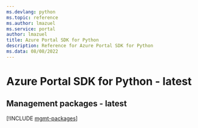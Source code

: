 ```yaml
---
ms.devlang: python
ms.topic: reference
ms.author: lmazuel
ms.service: portal
author: lmazuel
title: Azure Portal SDK for Python
description: Reference for Azure Portal SDK for Python
ms.data: 08/08/2022
---
```

# Azure Portal SDK for Python - latest

## Management packages - latest
[!INCLUDE [mgmt-packages](portal-mgmt-index.md)]